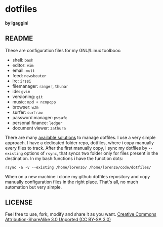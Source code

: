 # dotfiles
#### by lgaggini

## README
These are configuration files for my GNU/Linux toolboox:

* shell: `bash`
* editor: `vim`
* email: `mutt`
* feed: `newsbeuter`
* irc: `irssi`
* filemanager: `ranger`, `thunar`
* ide: `gvim`
* versioning: `git`
* music: `mpd + ncmpcpp` 
* browser: `w3m`
* surfer: `surfraw`
* password manager: `pwsafe`
* personal finance: `ledger`
* document viewer:  `zathura`

There are many [available solutions](http://dotfiles.github.com/) to manage dotfiles. I use a very simple approach. I have a dedicated folder repo, dotfiles, where i copy manually every files to track. After the first manually copy, i sync my dotfiles by `--existing` options of `rsync`, that syncs two folder only for files present in the destination. In my bash functions i have the function dots:

    rsync -a -v --existing /home/lorenzo/ /home/lorenzo/code/dotfiles/

When on a new machine i clone my github dotfiles repository and copy manually configuration files in the right place.
That's all, no much automation but very simple.

## LICENSE
Feel free to use, fork, modify and share it as you want.
[Creative Commons Attribution-ShareAlike 3.0 Unported (CC BY-SA 3.0)](https://creativecommons.org/licenses/by-sa/3.0/)
